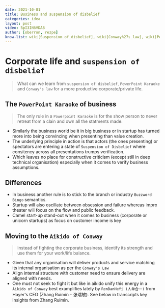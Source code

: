 ```yaml
---
date: 2021-10-01
title: Business and suspension of disbelief
categories: idea
layout: post
video: 5pI3IN6VDA8
author: [oberron, rezpe]
know-list: wiki[Suspension_of_disbelief], wiki[Conway%27s_law], wiki[PowerPoint_karaoke], wiki[Buzzword_bingo]
--- 
```


# Corporate life and `suspension of disbelief`

> What can we learn from `suspension of disbelief`, `PowerPoint Karaoke` and `Conway's law` for a more productive corporate/private life.

## The `PowerPoint Karaoke` of business

> The only rule in a `Powerpoint Karaoke` is for the show person to never retreat from a clain and own all the statments made.

* Similarly the business world be it in big business or in startup has turned more into being convincing when presenting than value creation.
* The underlying principle in action is that actors (the ones presenting) or spectators are entering a state of `Suspension of Disbelief` where consitency across all presentations trumps verification.
* Which leaves no place for constructive criticism (except still in deep technical organisation) especially when it comes to verify business assumptions.

## Differences

* In business another rule is to stick to the branch or industry `Buzzword Bingo` semantics.
* Startup will also oscillate between obsession and failure whereas impro theater will focus on the flow and public feedback.
* Camel start-up stand-out when it comes to business (corporate or unicorn startups) as focus on customer income is key

## Moving to the `Aikido of Conway`

> Instead of fighting the corporate business, identify its strength and use them for your work/life balance.

* Given that any organisation will deliver products and service matching its internal organisation as per the `Conway's Law`
* Align internal structure with customer need to ensure delivery are aligned with needs.
* One must not seek to fight it but like in aikido unify this energy in a `Aikido of Conway` best examplifies lately by `RenDanHeYi (人单合一)` from Hayer's CEO (Zhang Ruimin - 张瑞敏). See below in transcripts key insights from Zhang Ruimin.


